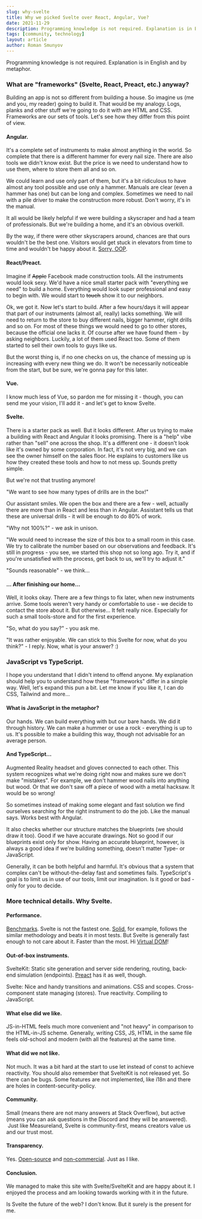```yaml
---
slug: why-svelte
title: Why we picked Svelte over React, Angular, Vue?
date: 2021-11-29
description: Programming knowledge is not required. Explanation is in English and by metaphor. Imagine that frameworks are our sets of instruments to build a home...
tags: [community, technology]
layout: article
author: Roman Smunyov
---
```


Programming knowledge is not required. Explanation is in English and by metaphor.

### What are "frameworks" (Svelte, React, Preact, etc.) anyway?

Building an app is not so different from building a house. So imagine us (me and you, my reader) going to build it. That would be my analogy. Logs, planks and other stuff we're going to do it with are HTML and CSS. Frameworks are our sets of tools. Let's see how they differ from this point of view. 

#### Angular.

It's a complete set of instruments to make almost anything in the world. So complete that there is a different hammer for every nail size. There are also tools we didn't know exist. But the price is we need to understand how to use them, where to store them all and so on.

We could learn and use only part of them, but it's a bit ridiculous to have almost any tool possible and use only a hammer. Manuals are clear (even a hammer has one) but can be long and complex. Sometimes we need to nail with a pile driver to make the construction more robust. Don't worry, it's in the manual.

It all would be likely helpful if we were building a skyscraper and had a team of professionals. But we're building a home, and it's an obvious overkill.

By the way, if there were other skyscrapers around, chances are that ours wouldn't be the best one. Visitors would get stuck in elevators from time to time and wouldn't be happy about it. <a href="https://cscalfani.medium.com/goodbye-object-oriented-programming-a59cda4c0e53" class="article__link" target="_blank" rel="noopener">Sorry, OOP</a>.

#### React/Preact.

Imagine if <s>Apple</s> Facebook made construction tools. All the instruments would look sexy. We'd have a nice small starter pack with "everything we need" to build a home. Everything would look super professional and easy to begin with. We would start to <s>touch</s> show it to our neighbors.

Ok, we got it. Now let's start to build. After a few hours/days it will appear that part of our instruments (almost all, really) lacks something. We will need to return to the store to buy different nails, bigger hammer, right drills and so on. For most of these things we would need to go to other stores, because the official one lacks it. Of course after we have found them - by asking neighbors. Luckily, a lot of them used React too. Some of them started to sell their own tools to guys like us.

But the worst thing is, if no one checks on us, the chance of messing up is increasing with every new thing we do. It won't be necessarily noticeable from the start, but be sure, we're gonna pay for this later.

#### Vue.

I know much less of Vue, so pardon me for missing it - though, you can send me your vision, I'll add it - and let's get to know Svelte.

#### Svelte.

There is a starter pack as well. But it looks different. After us trying to make a building with React and Angular it looks promising. There is a "help" vibe rather than "sell" one across the shop. It's a different one - it doesn't look like it's owned by some corporation. In fact, it's not very big, and we can see the owner himself on the sales floor. He explains to customers like us how they created these tools and how to not mess up. Sounds pretty simple.

But we're not that trusting anymore!

"We want to see how many types of drills are in the box!"

Our assistant smiles. We open the box and there are a few - well, actually there are more than in React and less than in Angular. Assistant tells us that these are universal drills - it will be enough to do 80% of work. 

"Why not 100%?" - we ask in unison.

"We would need to increase the size of this box to a small room in this case. We try to calibrate the number based on our observations and feedback. It's still in progress - you see, we started this shop not so long ago. Try it, and if you're unsatisfied with the process, get back to us, we'll try to adjust it."

"Sounds reasonable" - we think...

#### ... After finishing our home...

Well, it looks okay. There are a few things to fix later, when new instruments arrive. Some tools weren't very handy or comfortable to use - we decide to contact the store about it. But otherwise... It felt really nice. Especially for such a small tools-store and for the first experience.

"So, what do you say?" - you ask me.

"It was rather enjoyable. We can stick to this Svelte for now, what do you think?" - I reply. Now, what is your answer? :)

### JavaScript vs TypeScript.

I hope you understand that I didn't intend to offend anyone. My explanation should help you to understand how these "frameworks" differ in a simple way. Well, let's expand this pun a bit. Let me know if you like it, I can do CSS, Tailwind and more...

#### What is JavaScript in the metaphor?

Our hands. We can build everything with but our bare hands. We did it through history. We can make a hummer or use a rock - everything is up to us. It's possible to make a building this way, though not advisable for an average person.

#### And TypeScript...

Augmented Reality headset and gloves connected to each other. This system recognizes what we're doing right now and makes sure we don't make "mistakes". For example, we don't hammer wood nails into anything but wood. Or that we don't saw off a piece of wood with a metal hacksaw. It would be so wrong!

So sometimes instead of making some elegant and fast solution we find ourselves searching for the right instrument to do the job. Like the manual says. Works best with Angular.

It also checks whether our structure matches the blueprints (we should draw it too). Good if we have accurate drawings. Not so good if our blueprints exist only for show. Having an accurate blueprint, however, is always a good idea if we're building something, doesn't matter Type- or JavaScript.

Generally, it can be both helpful and harmful. It's obvious that a system that complex can't be without-the-delay fast and sometimes fails. TypeScript's goal is to limit us in use of our tools, limit our imagination. Is it good or bad - only for you to decide.

### More technical details. Why Svelte.

#### Performance.

<a href="https://krausest.github.io/js-framework-benchmark/current.html" class="article__link" target="_blank" rel="noopener">Benchmarks</a>. Svelte is not the fastest one. <a href="https://www.solidjs.com/" class="article__link" target="_blank" rel="noopener">Solid</a>, for example, follows the similar methodology and beats it in most tests. But Svelte is generally fast enough to not care about it. Faster than the most. Hi <a href="https://svelte.dev/blog/virtual-dom-is-pure-overhead" class="article__link" target="_blank" rel="noopener">Virtual DOM</a>!

#### Out-of-box instruments.

SvelteKit: Static site generation and server side rendering, routing, back-end simulation (endpoints). <a href="https://preactjs.com/" class="article__link" target="_blank" rel="noopener">Preact</a> has it as well, though. 

Svelte: Nice and handy transitions and animations. CSS and scopes. Cross-component state managing (stores). True reactivity. Compiling to JavaScript.

#### What else did we like.

JS-in-HTML feels much more convenient and "not heavy" in comparison to the HTML-in-JS scheme. Generally, writing CSS, JS, HTML in the same file feels old-school and modern (with all the features) at the same time. 

#### What did we not like.

Not much. It was a bit hard at the start to use let instead of const to achieve reactivity. You should also remember that SvelteKit is not released yet. So there can be bugs. Some features are not implemented, like i18n and there are holes in content-security-policy.

#### Community.

Small (means there are not many answers at Stack Overflow), but active (means you can ask questions in the Discord and they will be answered).  Just like Measureland, Svelte is community-first, means creators value us and our trust most.

#### Transparency.

Yes. <a href="https://github.com/sveltejs/svelte" class="article__link" target="_blank" rel="noopener">Open-source</a> and <a href="https://opencollective.com/svelte" class="article__link" target="_blank" rel="noopener">non-commercial</a>. Just as I like.

#### Conclusion.

We managed to make this site with Svelte/SvelteKit and are happy about it. I enjoyed the process and am looking towards working with it in the future.

Is Svelte the future of the web? I don't know. But it surely is the present for me.

